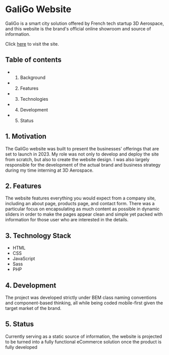# GaliGo Website

GaliGo is a smart city solution offered by French tech startup 3D Aerospace, and this website is the brand's official online showroom and source of information.

Click [here](https://www.galigo.eu) to visit the site.

## Table of contents
* 1. Background
* 2. Features
* 3. Technologies
* 4. Development
* 5. Status

## 1. Motivation
The GaliGo website was built to present the businesses' offerings that are set to launch in 2023. My role was not only to develop and deploy the site from scratch, but also to create the website design. I was also largely responsible for the development of the actual brand and business strategy during my time interning at 3D Aerospace.

## 2. Features
The website features everything you would expect from a company site, including an about page, products page, and contact form. There was a particular focus on encapsulating as much content as possible in dynamic sliders in order to make the pages appear clean and simple yet packed with information for those user who are interested in the details.

## 3. Technology Stack
* HTML
* CSS
* JavaScript
* Sass
* PHP

## 4. Development
The project was developed strictly under BEM class naming conventions and component-based thinking, all while being coded mobile-first given the target market of the brand.

## 5. Status
Currently serving as a static source of information, the website is projected to be turned into a fully functional eCommerce solution once the product is fully developed

